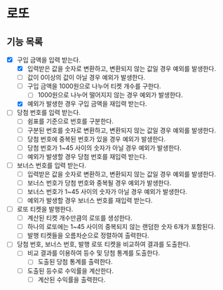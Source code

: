 # 로또

## 기능 목록

- [x] 구입 금액을 입력 받는다.
    - [x] 입력받은 값을 숫자로 변환하고, 변환되지 않는 값일 경우 예외를 발생한다.
    - [ ] 값이 0이상의 값이 아닐 경우 예외가 발생한다.
    - [ ] 구입 금액을 1000원으로 나누어 티켓 개수를 구한다.
        - [ ] 1000원으로 나누어 떨어지지 않는 경우 예외가 발생한다.
    - [x] 예외가 발생한 경우 구입 금액을 재입력 받는다.
- [ ] 당첨 번호를 입력 받는다.
    - [ ] 쉼표를 기준으로 번호를 구분한다.
    - [ ] 구분된 번호를 숫자로 변환하고, 변환되지 않는 값일 경우 예외를 발생한다.
    - [ ] 당첨 번호에 중복된 번호가 있을 경우 예외가 발생한다.
    - [ ] 당첨 번호가 1~45 사이의 숫자가 아닐 경우 예외가 발생한다.
    - [ ] 예외가 발생할 경우 당첨 번호를 재입력 받는다.
- [ ] 보너스 번호를 입력 받는다.
    - [ ] 입력받은 값을 숫자로 변환하고, 변환되지 않는 값일 경우 예외를 발생한다.
    - [ ] 보너스 번호가 당첨 번호와 중복될 경우 예외가 발생한다.
    - [ ] 보너스 번호가 1~45 사이의 숫자가 아닐 경우 예외가 발생한다.
    - [ ] 예외가 발생할 경우 보너스 번호를 재입력 받는다.
- [ ] 로또 티켓을 발행한다.
    - [ ] 계산된 티켓 개수만큼의 로또를 생성한다.
    - [ ] 하나의 로또에는 1~45 사이의 중복되지 않는 랜덤한 숫자 6개가 포함된다.
    - [ ] 발행 티켓들을 오름차순으로 정렬하여 출력한다.
- [ ] 당첨 번호, 보너스 번호, 발행 로또 티켓을 비교하여 결과를 도출한다.
    - [ ] 비교 결과를 이용하여 등수 및 당첨 통계를 도출한다.
        - [ ] 도출된 당첨 통계를 출력한다.
    - [ ] 도출된 등수로 수익률을 계산한다.
        - [ ] 계산된 수익률을 출력한다.
